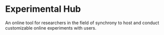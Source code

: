 # Experimental Hub

An online tool for researchers in the field of synchrony to host and conduct customizable online experiments with users.
